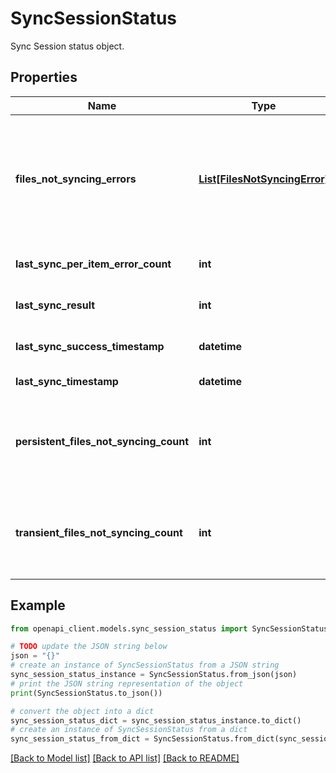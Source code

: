 # SyncSessionStatus

Sync Session status object.

## Properties

Name | Type | Description | Notes
------------ | ------------- | ------------- | -------------
**files_not_syncing_errors** | [**List[FilesNotSyncingError]**](FilesNotSyncingError.md) | Array of per-item errors coming from the last sync session. Reserved for future use. | [optional] [readonly] 
**last_sync_per_item_error_count** | **int** | Last sync per item error count. | [optional] [readonly] 
**last_sync_result** | **int** | Last sync result (HResult) | [optional] [readonly] 
**last_sync_success_timestamp** | **datetime** | Last sync success timestamp | [optional] [readonly] 
**last_sync_timestamp** | **datetime** | Last sync timestamp | [optional] [readonly] 
**persistent_files_not_syncing_count** | **int** | Count of persistent files not syncing. Reserved for future use. | [optional] [readonly] 
**transient_files_not_syncing_count** | **int** | Count of transient files not syncing. Reserved for future use. | [optional] [readonly] 

## Example

```python
from openapi_client.models.sync_session_status import SyncSessionStatus

# TODO update the JSON string below
json = "{}"
# create an instance of SyncSessionStatus from a JSON string
sync_session_status_instance = SyncSessionStatus.from_json(json)
# print the JSON string representation of the object
print(SyncSessionStatus.to_json())

# convert the object into a dict
sync_session_status_dict = sync_session_status_instance.to_dict()
# create an instance of SyncSessionStatus from a dict
sync_session_status_from_dict = SyncSessionStatus.from_dict(sync_session_status_dict)
```
[[Back to Model list]](../README.md#documentation-for-models) [[Back to API list]](../README.md#documentation-for-api-endpoints) [[Back to README]](../README.md)


